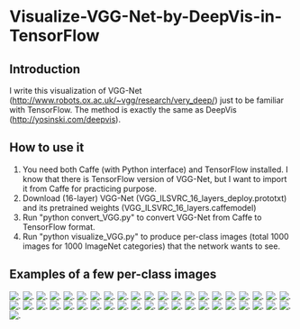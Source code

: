 # Visualize-VGG-Net-by-DeepVis-in-TensorFlow

## Introduction
I write this visualization of VGG-Net (http://www.robots.ox.ac.uk/~vgg/research/very_deep/) just to be familiar with TensorFlow. The method is exactly the same as DeepVis (http://yosinski.com/deepvis).

## How to use it
1. You need both Caffe (with Python interface) and TensorFlow installed. I know that there is TensorFlow version of VGG-Net, but I want to import it from Caffe for practicing purpose.
2. Download (16-layer) VGG-Net (VGG_ILSVRC_16_layers_deploy.prototxt) and its pretrained weights (VGG_ILSVRC_16_layers.caffemodel)
3. Run "python convert_VGG.py" to convert VGG-Net from Caffe to TensorFlow format.
4. Run "python visualize_VGG.py" to produce per-class images (total 1000 images for 1000 ImageNet categories) that the network wants to see.

## Examples of a few per-class images
![.](/per-class-images/prob-000.png)
![.](/per-class-images/prob-001.png)
![.](/per-class-images/prob-002.png)
![.](/per-class-images/prob-003.png)
![.](/per-class-images/prob-004.png)
![.](/per-class-images/prob-005.png)
![.](/per-class-images/prob-006.png)
![.](/per-class-images/prob-007.png)
![.](/per-class-images/prob-008.png)
![.](/per-class-images/prob-009.png)
![.](/per-class-images/prob-010.png)
![.](/per-class-images/prob-011.png)
![.](/per-class-images/prob-012.png)
![.](/per-class-images/prob-013.png)
![.](/per-class-images/prob-014.png)
![.](/per-class-images/prob-015.png)
![.](/per-class-images/prob-016.png)
![.](/per-class-images/prob-017.png)
![.](/per-class-images/prob-018.png)
![.](/per-class-images/prob-019.png)
![.](/per-class-images/prob-020.png)
![.](/per-class-images/prob-021.png)
![.](/per-class-images/prob-022.png)
![.](/per-class-images/prob-023.png)
![.](/per-class-images/prob-024.png)
![.](/per-class-images/prob-025.png)
![.](/per-class-images/prob-026.png)
![.](/per-class-images/prob-030.png)
![.](/per-class-images/prob-031.png)
![.](/per-class-images/prob-032.png)
![.](/per-class-images/prob-033.png)
![.](/per-class-images/prob-034.png)
![.](/per-class-images/prob-035.png)
![.](/per-class-images/prob-036.png)
![.](/per-class-images/prob-037.png)
![.](/per-class-images/prob-038.png)
![.](/per-class-images/prob-039.png)
![.](/per-class-images/prob-040.png)
![.](/per-class-images/prob-041.png)
![.](/per-class-images/prob-042.png)
![.](/per-class-images/prob-043.png)
![.](/per-class-images/prob-044.png)
![.](/per-class-images/prob-045.png)
